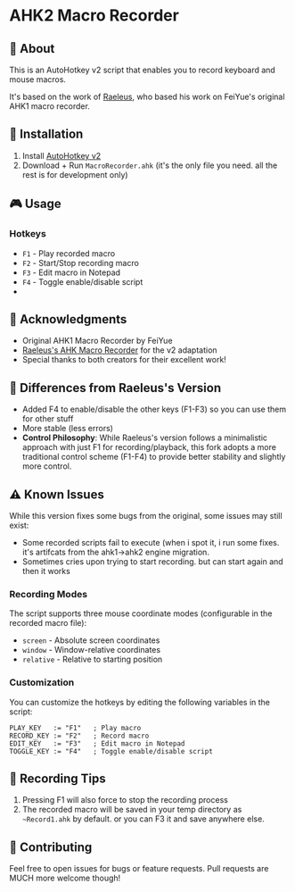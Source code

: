 # AHK2 Macro Recorder

## 🎯 About

This is an AutoHotkey v2 script that enables you to record keyboard and mouse macros. 

It's based on the work of [Raeleus](https://github.com/raeleus/AHK-Macro-Recorder), who based his work on FeiYue's original AHK1 macro recorder.

## 🚀 Installation

1. Install [AutoHotkey v2](https://www.autohotkey.com/)
2. Download + Run `MacroRecorder.ahk` (it's the only file you need. all the rest is for development only)

## 🎮 Usage

### Hotkeys

- `F1` - Play recorded macro
- `F2` - Start/Stop recording macro
- `F3` - Edit macro in Notepad
- `F4` - Toggle enable/disable script
- 

## 🙏 Acknowledgments

- Original AHK1 Macro Recorder by FeiYue
- [Raeleus's AHK Macro Recorder](https://github.com/raeleus/AHK-Macro-Recorder) for the v2 adaptation
- Special thanks to both creators for their excellent work!

## 🔄 Differences from Raeleus's Version

- Added F4 to enable/disable the other keys (F1-F3) so you can use them for other stuff
- More stable (less errors)
- **Control Philosophy**: While Raeleus's version follows a minimalistic approach with just F1 for recording/playback, this fork adopts a more traditional control scheme (F1-F4) to provide better stability and slightly more control.

## ⚠️ Known Issues

While this version fixes some bugs from the original, some issues may still exist:
- Some recorded scripts fail to execute (when i spot it, i run some fixes. it's artifcats from the ahk1->ahk2 engine migration.
- Sometimes cries upon trying to start recording. but can start again and then it works

### Recording Modes
The script supports three mouse coordinate modes (configurable in the recorded macro file):
- `screen` - Absolute screen coordinates
- `window` - Window-relative coordinates
- `relative` - Relative to starting position

### Customization
You can customize the hotkeys by editing the following variables in the script:
```autohotkey
PLAY_KEY   := "F1"   ; Play macro
RECORD_KEY := "F2"   ; Record macro
EDIT_KEY   := "F3"   ; Edit macro in Notepad
TOGGLE_KEY := "F4"   ; Toggle enable/disable script
```

## 📝 Recording Tips

1. Pressing F1 will also force to stop the recording process
5. The recorded macro will be saved in your temp directory as `~Record1.ahk` by default. or you can F3 it and save anywhere else.

## 🤝 Contributing

Feel free to open issues for bugs or feature requests. Pull requests are MUCH more welcome though!
